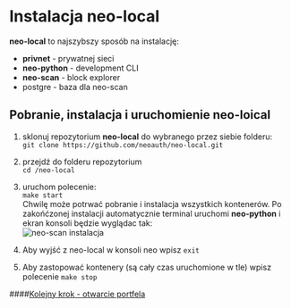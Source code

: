 # Instalacja neo-local

**neo-local** to najszybszy sposób na instalację:
* **privnet** - prywatnej sieci
* **neo-python** - development CLI
* **neo-scan** - block explorer
* postgre - baza dla neo-scan

## Pobranie, instalacja i uruchomienie neo-loical

1. sklonuj repozytorium **neo-local** do wybranego przez siebie folderu:  
    `git clone https://github.com/neoauth/neo-local.git`

1. przejdź do folderu repozytorium  
    `cd /neo-local`
    
1. uruchom polecenie:  
    `make start`  
    Chwilę może potrwać pobranie i instalacja wszystkich kontenerów. Po zakońćzonej instalacji automatycznie terminal uruchomi **neo-python** i ekran konsoli będzie wyglądac tak:  
    ![neo-scan instalacja](https://user-images.githubusercontent.com/2796074/36632958-9247f8ba-198d-11e8-8055-f096141902d9.png)
    
 1. Aby wyjść z neo-local w konsoli neo wpisz `exit`
 
 1. Aby zastopować kontenery (są cały czas uruchomione w tle) wpisz polecenie `make stop`
 
 ####[Kolejny krok - otwarcie portfela](wallet.md) 
